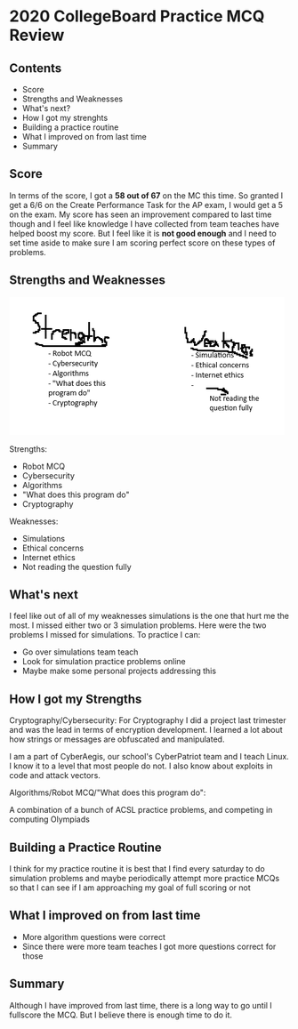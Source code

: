 # 2020 CollegeBoard Practice MCQ Review

## Contents

- Score
- Strengths and Weaknesses
- What's next?
- How I got my strenghts
- Building a practice routine
- What I improved on from last time
- Summary

## Score

In terms of the score, I got a **58 out of 67** on the MC this time. So granted I get a 6/6 on the Create Performance Task for the AP exam, I would get a 5 on the exam. My score has seen an improvement compared to last time though and I feel like knowledge I have collected from team teaches have helped boost my score. But I feel like it is **not good enough** and I need to set time aside to make sure I am scoring perfect score on these types of problems.

## Strengths and Weaknesses

![image0](https://raw.githubusercontent.com/shuban-789/Markdown-images/main/Screenshot%202024-01-10%20004917.png)

Strengths:
- Robot MCQ
- Cybersecurity
- Algorithms
- "What does this program do"
- Cryptography

Weaknesses:
- Simulations
- Ethical concerns
- Internet ethics
- Not reading the question fully

## What's next

I feel like out of all of my weaknesses simulations is the one that hurt me the most. I missed either two or 3 simulation problems. Here were the two problems I missed for simulations. To practice I can:

- Go over simulations team teach
- Look for simulation practice problems online
- Maybe make some personal projects addressing this

## How I got my Strengths

Cryptography/Cybersecurity:
For Cryptography I did a project last trimester and was the lead in terms of encryption development. I learned a lot about how strings or messages are obfuscated and manipulated.

I am a part of CyberAegis, our school's CyberPatriot team and I teach Linux. I know it to a level that most people do not. I also know about exploits in code and attack vectors.

Algorithms/Robot MCQ/"What does this program do":

A combination of a bunch of ACSL practice problems, and competing in computing Olympiads

## Building a Practice Routine

I think for my practice routine it is best that I find every saturday to do simulation problems and maybe periodically attempt more practice MCQs so that I can see if I am approaching my goal of full scoring or not

## What I improved on from last time

- More algorithm questions were correct
- Since there were more team teaches I got more questions correct for those

## Summary

Although I have improved from last time, there is a long way to go until I fullscore the MCQ. But I believe there is enough time to do it.

